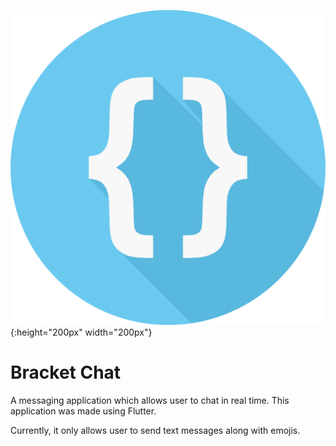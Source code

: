 ![Bracket Chat Logo](assets/images/bracket_icon.png){:height="200px" width="200px"}

# Bracket Chat

A messaging application which allows user to chat in real time.
This application was made using Flutter.

Currently, it only allows user to send text messages along with emojis.

